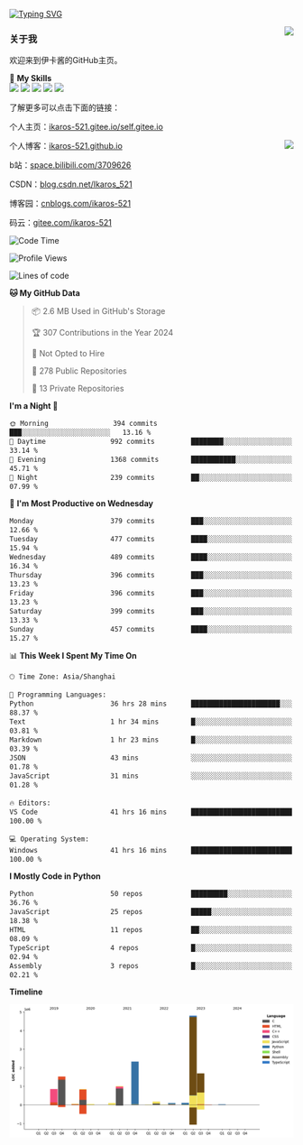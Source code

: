 [![Typing SVG](https://readme-typing-svg.herokuapp.com?size=25&duration=2500&color=8C43EA&vCenter=true&width=200&height=40&lines=Hi+Welcome+%F0%9F%91%8B%F0%9F%8F%BB;I'm+Love丶伊卡洛斯)](https://git.io/typing-svg)

<a href="#">
  <img align="right" src="https://github-readme-stats.vercel.app/api?username=Ikaros-521&count_private=true&show_icons=true&bg_color=15,f2f7fd,E0EAFC" />
</a>

### 关于我

欢迎来到伊卡酱的GitHub主页。

🌟 **My Skills**  
![](https://img.shields.io/badge/-C-A8B9CC?style=flat-square&logo=C&logoColor=fff)
![](https://img.shields.io/badge/-Python-3776AB?style=flat-square&logo=Python&logoColor=fff)
![](https://img.shields.io/badge/-JavaScript-F7DF1E?style=flat-square&logo=JavaScript&logoColor=fff)
![](https://img.shields.io/badge/-C++-00599C?style=flat-square&logo=Cpp&logoColor=fff)
![](https://img.shields.io/badge/-Linux-000000?style=flat-square&logo=Linux&logoColor=fff)

了解更多可以点击下面的链接：  

个人主页：[ikaros-521.gitee.io/self.gitee.io](https://ikaros-521.gitee.io/self.gitee.io/)  

<img align='right' src="https://github.com/Ikaros-521/Ikaros-521/assets/40910637/3a5e50bc-91dc-4aa5-b7a0-8b27ad1c2b33" height="432">

个人博客：[ikaros-521.github.io](https://ikaros-521.github.io/)  

b站：[space.bilibili.com/3709626](https://space.bilibili.com/3709626)  

CSDN：[blog.csdn.net/Ikaros_521](https://blog.csdn.net/Ikaros_521)  

博客园：[cnblogs.com/ikaros-521](https://www.cnblogs.com/ikaros-521)  

码云：[gitee.com/ikaros-521](https://gitee.com/ikaros-521)  


<!--START_SECTION:waka-->
![Code Time](http://img.shields.io/badge/Code%20Time-1%2C106%20hrs%2025%20mins-blue)

![Profile Views](http://img.shields.io/badge/Profile%20Views-38-blue)

![Lines of code](https://img.shields.io/badge/From%20Hello%20World%20I%27ve%20Written-13.6%20million%20lines%20of%20code-blue)

**🐱 My GitHub Data** 

> 📦 2.6 MB Used in GitHub's Storage 
 > 
> 🏆 307 Contributions in the Year 2024
 > 
> 🚫 Not Opted to Hire
 > 
> 📜 278 Public Repositories 
 > 
> 🔑 13 Private Repositories 
 > 
**I'm a Night 🦉** 

```text
🌞 Morning                394 commits         ███░░░░░░░░░░░░░░░░░░░░░░   13.16 % 
🌆 Daytime                992 commits         ████████░░░░░░░░░░░░░░░░░   33.14 % 
🌃 Evening                1368 commits        ███████████░░░░░░░░░░░░░░   45.71 % 
🌙 Night                  239 commits         ██░░░░░░░░░░░░░░░░░░░░░░░   07.99 % 
```
📅 **I'm Most Productive on Wednesday** 

```text
Monday                   379 commits         ███░░░░░░░░░░░░░░░░░░░░░░   12.66 % 
Tuesday                  477 commits         ████░░░░░░░░░░░░░░░░░░░░░   15.94 % 
Wednesday                489 commits         ████░░░░░░░░░░░░░░░░░░░░░   16.34 % 
Thursday                 396 commits         ███░░░░░░░░░░░░░░░░░░░░░░   13.23 % 
Friday                   396 commits         ███░░░░░░░░░░░░░░░░░░░░░░   13.23 % 
Saturday                 399 commits         ███░░░░░░░░░░░░░░░░░░░░░░   13.33 % 
Sunday                   457 commits         ████░░░░░░░░░░░░░░░░░░░░░   15.27 % 
```


📊 **This Week I Spent My Time On** 

```text
🕑︎ Time Zone: Asia/Shanghai

💬 Programming Languages: 
Python                   36 hrs 28 mins      ██████████████████████░░░   88.37 % 
Text                     1 hr 34 mins        █░░░░░░░░░░░░░░░░░░░░░░░░   03.81 % 
Markdown                 1 hr 23 mins        █░░░░░░░░░░░░░░░░░░░░░░░░   03.39 % 
JSON                     43 mins             ░░░░░░░░░░░░░░░░░░░░░░░░░   01.78 % 
JavaScript               31 mins             ░░░░░░░░░░░░░░░░░░░░░░░░░   01.28 % 

🔥 Editors: 
VS Code                  41 hrs 16 mins      █████████████████████████   100.00 % 

💻 Operating System: 
Windows                  41 hrs 16 mins      █████████████████████████   100.00 % 
```

**I Mostly Code in Python** 

```text
Python                   50 repos            █████████░░░░░░░░░░░░░░░░   36.76 % 
JavaScript               25 repos            █████░░░░░░░░░░░░░░░░░░░░   18.38 % 
HTML                     11 repos            ██░░░░░░░░░░░░░░░░░░░░░░░   08.09 % 
TypeScript               4 repos             █░░░░░░░░░░░░░░░░░░░░░░░░   02.94 % 
Assembly                 3 repos             █░░░░░░░░░░░░░░░░░░░░░░░░   02.21 % 
```



**Timeline**

![Lines of Code chart](https://raw.githubusercontent.com/Ikaros-521/Ikaros-521/main/assets/bar_graph.png)


<!--END_SECTION:waka-->


<!--
**Ikaros-521/Ikaros-521** is a ✨ _special_ ✨ repository because its `README.md` (this file) appears on your GitHub profile.

Here are some ideas to get you started:

- 🔭 I’m currently working on ...
- 🌱 I’m currently learning ...
- 👯 I’m looking to collaborate on ...
- 🤔 I’m looking for help with ...
- 💬 Ask me about ...
- 📫 How to reach me: ...
- 😄 Pronouns: ...
- ⚡ Fun fact: ...
-->
